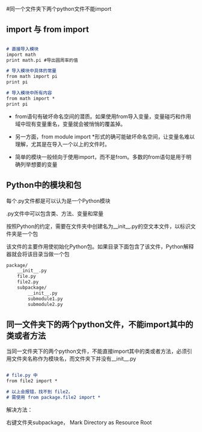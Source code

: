 #同一个文件夹下两个python文件不能import

## import 与 from import

```markdown

# 直接导入模块
import math
print math.pi #导出圆周率的值

# 导入模块中具体的常量
from math import pi
print pi

# 导入模块中所有内容
from math import *
print pi


```

* from语句有破坏命名空间的潜质。如果使用from导入变量，变量碰巧和作用域中现有变量重名，变量就会被悄悄的覆盖掉。

* 另一方面，from module import *形式的确可能破坏命名空间，让变量名难以理解，尤其是在导入一个以上的文件时。
* 简单的模块一般倾向于使用import，而不是from。多数的from语句是用于明确列举想要的变量

## Python中的模块和包

每个.py文件都是可以认为是一个Python模块

.py文件中可以包含类、方法、变量和常量

按照Python的约定，需要在文件夹中创建名为__init__.py的空文本文件，以标识文件夹是一个包

该文件的主要作用使初始化Python包。如果目录下面包含了该文件，Python解释器就会将该目录当做一个包

```markdown
package/
    __init__.py
    file.py
    file2.py
    subpackage/
        __init__.py
        submodule1.py
        submodule2.py
```

## 同一文件夹下的两个python文件，不能import其中的类或者方法

当同一文件夹下的两个python文件，不能直接import其中的类或者方法，必须引用文件夹名称作为模块名，而文件夹下并没有__init__.py
```markdown

# file.py 中
from file2 import *  

# 以上会报错，找不到 file2，
# 需使用 from package.file2 import * 
```

解决方法：

右键文件夹subpackage， Mark Directory as Resource Root



